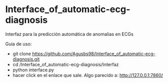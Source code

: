 # Interface_of_automatic-ecg-diagnosis

Interfaz para la predicción automática de anomalias en ECGs

Guia de uso:
- git clone https://github.com/Agusbs98/Interface_of_automatic-ecg-diagnosis.git
- cd <Ruta donde se haya clonado el repositorio>/Interface_of_automatic-ecg-diagnosis/Interfaz
- python interface.py
- hacer click en el enlace que sale. Algo parecido a: http://127.0.0.1:7860/

